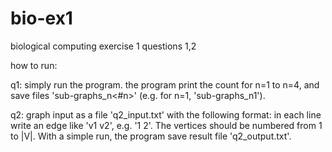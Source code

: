 # bio-ex1
biological computing exercise 1 questions 1,2

how to run:

q1: simply run the program. the program print the count for n=1 to n=4, and save files 'sub-graphs_n<#n>' (e.g. for n=1, 'sub-graphs_n1').

q2: graph input as a file 'q2_input.txt' with the following format: in each line write an edge like 'v1 v2', e.g. '1 2'. The vertices should be numbered from 1 to |V|. With a simple run, the program save result file 'q2_output.txt'.
